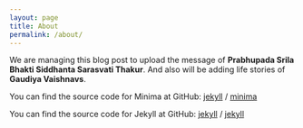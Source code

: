 ```yaml
---
layout: page
title: About
permalink: /about/
---
```


We are managing this blog post to upload the message of **Prabhupada Srila Bhakti Siddhanta Sarasvati Thakur**.
  And also will be adding life stories of **Gaudiya Vaishnavs**.

You can find the source code for Minima at GitHub:
[jekyll][jekyll-organization] /
[minima](https://github.com/jekyll/minima)

You can find the source code for Jekyll at GitHub:
[jekyll][jekyll-organization] /
[jekyll](https://github.com/jekyll/jekyll)


[jekyll-organization]: https://github.com/jekyll
